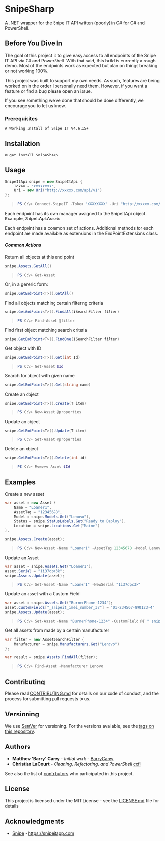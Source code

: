 # SnipeSharp

A .NET wrapper for the Snipe IT API written (poorly) in C# for C# and PowerShell.

## Before You Dive In

The goal of this project is to give easy access to all endpoints of the Snipe IT API via C# and PowerShell. With that said, this build is currently a rough demo. Most of the endpoints work as expected but plan on things breaking or not working 100%.

This project was built to support my own needs. As such, features are being worked on in the order I personally need them. However, if you want a feature or find a bug please open an issue. 

If you see something we've done that should be done differently, we encourage you to let us know.

### Prerequisites

```
A Working Install of Snipe IT V4.6.15+
```

## Installation

```
nuget install SnipeSharp
```

## Usage

```csharp
SnipeItApi snipe = new SnipeItApi {
    Token = "XXXXXXXX",
    Uri = new Uri("http://xxxxx.com/api/v1")
};
```

> ```powershell
> PS C:\> Connect-SnipeIT -Token "XXXXXXXX" -Uri "http://xxxxx.com/api/v1"
> ```

Each endpoint has its own manager assigned to the SnipeItApi object.  Example, SnipeItApi.Assets 

Each endpoint has a common set of actions. Additional methods for each endpoint are made available as extensions in the EndPointExtensions class.

##### Common Actions
Return all objects at this end point
```csharp
snipe.Assets.GetAll()
```

> ```powershell
> PS C:\> Get-Asset
> ```

Or, in a generic form:
```csharp
snipe.GetEndPoint<T>().GetAll()
```

Find all objects matching certain filtering criteria 
```csharp
snipe.GetEndPoint<T>().FindAll(ISearchFilter filter)
```

> ```powershell
> PS C:\> Find-Asset @filter
> ```

Find first object matching search criteria
```csharp
snipe.GetEndPoint<T>().FindOne(ISearchFilter filter)
```

Get object with ID
```csharp
snipe.GetEndPoint<T>().Get(int Id)
```

> ```powershell
> PS C:\> Get-Asset $Id
> ```

Search for object with given name
```csharp
snipe.GetEndPoint<T>().Get(string name)
```

Create an object
```csharp
snipe.GetEndPoint<T>().Create(T item)
```

> ```powershell
> PS C:\> New-Asset @properties
> ```

Update an object
```csharp
snipe.GetEndPoint<T>().Update(T item)
```

> ```powershell
> PS C:\> Set-Asset @properties
> ```

Delete an object
```csharp
snipe.GetEndPoint<T>().Delete(int id)
```

> ```powershell
> PS C:\> Remove-Asset $Id
> ```

## Examples

Create a new asset
```csharp
var asset = new Asset {
    Name = "Loaner1",
    AssetTag = "12345678",
    Model = snipe.Models.Get("Lenovo"),
    Status = snipe.StatusLabels.Get("Ready to Deploy"),
    Location = snipe.Locations.Get("Maine")
};

snipe.Assets.Create(asset);
```

> ```powershell
> PS C:\> New-Asset -Name "Loaner1" -AssetTag 12345678 -Model Lenovo -Status "Ready to Deploy" -Location Maine
> ```

Update an Asset
```csharp
var asset = snipe.Assets.Get("Loaner1");
asset.Serial = "1i37dpc3k";
snipe.Assets.Update(asset);
```

> ```powershell
> PS C:\> Set-Asset -Name "Loaner1" -NewSerial "1i37dpc3k"
> ```

Update an asset with a Custom Field
```csharp
var asset = snipe.Assets.Get("BurnerPhone-1234");
asset.CustomFields["_snipeit_imei_number_37"] = "01-234567-890123-4"
snipe.Assets.Update(asset);
```

> ```powershell
> PS C:\> Set-Asset -Name "BurnerPhone-1234" -CustomField @{ "_snipeit_imei_number_37" = "01-234567-890123-4" }
> ```

Get all assets from made by a certain manufacturer
```csharp
var filter = new AssetSearchFilter {
    Manufacturer = snipe.Manufacturers.Get("Lenovo")
};

var result = snipe.Assets.FindAll(filter);
```

> ```powershell
> PS C:\> Find-Asset -Manufacturer Lenovo
> ```
## Contributing

Please read [CONTRIBUTING.md](https://gist.github.com/PurpleBooth/b24679402957c63ec426) for details on our code of conduct, and the process for submitting pull requests to us.

## Versioning

We use [SemVer](http://semver.org/) for versioning. For the versions available, see the [tags on this repository](./SnipeSharp/tags).

## Authors

* **Matthew 'Barry' Carey** - *Initial work* - [BarryCarey](https://github.com/barrycarey)
* **Christian LaCourt** - *Cleaning, Refactoring, and PowerShell* [cofl](https://github.com/cofl)

See also the list of [contributors](./SnipeSharp/contributors) who participated in this project.

## License

This project is licensed under the MIT License - see the [LICENSE.md](LICENSE.md) file for details

## Acknowledgments

* [Snipe](https://github.com/snipe) - https://snipeitapp.com
